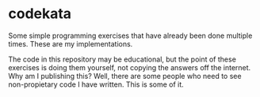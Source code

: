 codekata
========

Some simple programming exercises that have already been done multiple
times. These are my implementations.

The code in this repository may be educational, but the point of these
exercises is doing them yourself, not copying the answers off the
internet. Why am I publishing this? Well, there are some people who
need to see non-propietary code I have written. This is some of it.
